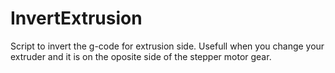 # InvertExtrusion
Script to invert the g-code for extrusion side. Usefull when you change your extruder and it is on the oposite side of the stepper motor gear.
